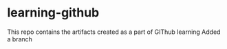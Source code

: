 # learning-github
This repo contains the artifacts created as a part of GIThub learning
Added a branch
